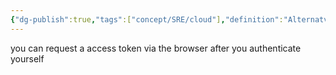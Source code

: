 ```yaml
---
{"dg-publish":true,"tags":["concept/SRE/cloud"],"definition":"Alternatve way of autherizing access to an resource.Through an Device code generated on the device","permalink":"/concepts/device-code-flow/","dgPassFrontmatter":true}
---
```





you can request a access token via the browser after you authenticate yourself

